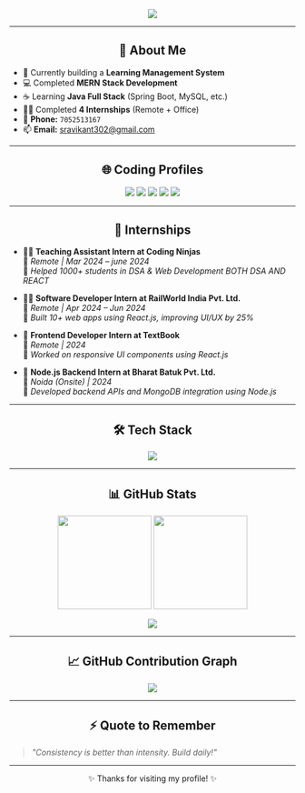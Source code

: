 <!-- Banner Text Animation -->
<p align="center">
  <img src="https://readme-typing-svg.herokuapp.com?font=Fira+Code&weight=500&size=24&pause=1000&color=11F7FF&center=true&vCenter=true&width=435&lines=Hi+%F0%9F%91%8B%2C+I'm+Ravikant+Singh;Java+Full+Stack+%7C+MERN+Developer;Always+Learning+%F0%9F%93%9A;Let%E2%80%99s+Build+Something+Amazing!" />
</p>

---

<h2 align="center">🔹 About Me</h2>

- 🔭 Currently building a **Learning Management System**
- 💻 Completed **MERN Stack Development**
- ☕ Learning **Java Full Stack** (Spring Boot, MySQL, etc.)
- 🧑‍💻 Completed **4 Internships** (Remote + Office)
- 📱 **Phone:** `7052513167`
- 📫 **Email:** [sravikant302@gmail.com](mailto:sravikant302@gmail.com)

---

<h2 align="center">🌐 Coding Profiles</h2>

<p align="center">
  <a href="https://github.com/raavikant27"><img src="https://img.shields.io/badge/GitHub-181717?style=for-the-badge&logo=github&logoColor=white" /></a>
  <a href="https://leetcode.com/u/sravikant_302/"><img src="https://img.shields.io/badge/LeetCode-FFA116?style=for-the-badge&logo=leetcode&logoColor=black" /></a>
  <a href="https://www.codechef.com/users/sravikant_302"><img src="https://img.shields.io/badge/CodeChef-5B4638?style=for-the-badge&logo=codechef&logoColor=white" /></a>
  <a href="https://auth.geeksforgeeks.org/user/sravikant27"><img src="https://img.shields.io/badge/GFG-1f8f3e?style=for-the-badge&logo=geeksforgeeks&logoColor=white" /></a>
  <a href="https://linkedin.com/in/ravikant-singh-712395158/"><img src="https://img.shields.io/badge/LinkedIn-0A66C2?style=for-the-badge&logo=linkedin&logoColor=white" /></a>
</p>

---

<h2 align="center">💼 Internships</h2>

- 🧑‍🏫 **Teaching Assistant Intern at Coding Ninjas**  
  📍 *Remote | Mar 2024 – june 2024*  
  🔧 *Helped 1000+ students in DSA & Web Development BOTH DSA AND REACT*

- 🧑‍💻 **Software Developer Intern at RailWorld India Pvt. Ltd.**  
  📍 *Remote | Apr 2024 – Jun 2024*  
  🔧 *Built 10+ web apps using React.js, improving UI/UX by 25%*

- 📘 **Frontend Developer Intern at TextBook**  
  📍 *Remote | 2024*  
  🔧 *Worked on responsive UI components using React.js*

- 🏢 **Node.js Backend Intern at Bharat Batuk Pvt. Ltd.**  
  📍 *Noida (Onsite) | 2024*  
  🔧 *Developed backend APIs and MongoDB integration using Node.js*

---

<h2 align="center">🛠️ Tech Stack</h2>

<p align="center">
  <img src="https://skillicons.dev/icons?i=html,css,js,react,nodejs,express,mongodb,mysql,java,spring,bootstrap,c,cpp" />
</p>

---

<h2 align="center">📊 GitHub Stats</h2>

<p align="center">
  <img src="https://github-readme-stats.vercel.app/api?username=raavikant27&show_icons=true&theme=radical" height="165"/>
  <img src="https://github-readme-stats.vercel.app/api/top-langs/?username=raavikant27&layout=compact&theme=radical" height="165"/>
</p>

<p align="center">
  <img src="https://github-readme-streak-stats.herokuapp.com?user=raavikant27&theme=radical&hide_border=false" />
</p>

---

<h2 align="center">📈 GitHub Contribution Graph</h2>

<p align="center">
  <img src="https://github-readme-activity-graph.cyclic.app/graph?username=raavikant27&theme=react-dark" />
</p>

---

<h2 align="center">⚡ Quote to Remember</h2>

> _"Consistency is better than intensity. Build daily!"_

---

<p align="center">✨ Thanks for visiting my profile! ✨</p>
